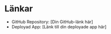 # Länkar

- GitHub Repository: [Din GitHub-länk här]
- Deployad App: [Länk till din deployade app här]
